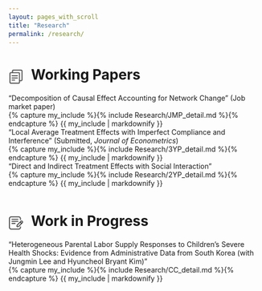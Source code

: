```yaml
---
layout: pages_with_scroll
title: "Research"
permalink: /research/
---
```

<!--
<div style="margin-top: 50px;">
</div>
-->

<img src="/assets/images/wp.png" alt="Icon"  width="30" height="30" style="vertical-align:middle; margin-right:15px; margin-top: 4px;">Working Papers
======
<div class="item_container">
    <div class="item_title active"> 
        <span class="arrow"></span>
        <span class="text">
            “Decomposition of Causal Effect Accounting for Network Change” (Job market paper)
        </span>        
    </div>
    <div class="item_content expanded">
        {% capture my_include %}{% include Research/JMP_detail.md %}{% endcapture %}
            {{ my_include | markdownify }}
    </div>
</div>
<div class="item_container">
    <div class="item_title"> 
        <span class="arrow"></span>
        <span class="text">
            “Local Average Treatment Effects with Imperfect Compliance and Interference” (Submitted, <i>Journal of Econometrics</i>)
        </span>        
    </div>
    <div class="item_content">
        {% capture my_include %}{% include Research/3YP_detail.md %}{% endcapture %}
            {{ my_include | markdownify }}
    </div>
</div>
<div class="item_container">
    <div class="item_title"> 
        <span class="arrow"></span>
        <span class="text">
            “Direct and Indirect Treatment Effects with Social Interaction”
        </span>        
    </div>
    <div class="item_content">
        {% capture my_include %}{% include Research/2YP_detail.md %}{% endcapture %}
            {{ my_include | markdownify }}
    </div>
</div>


<!--
  * Estimation Package: [Stata, Matlab, Python, Julia, R]
  * Simulation: [[Matlab]](https://github.com/SiwonRyu/3YP_Simulation)
  * Empirical Application: [Stata]
-->

<div style="margin-top: 50px;"></div>

<img src="/assets/images/wip.png" alt="Icon"  width="30" height="30" style="vertical-align:middle; margin-right:15px; margin-top: 4px;">Work in Progress
======
<div class="item_container">
    <div class="item_title"> 
        <span class="arrow"></span>     
        <span class="text">
            “Heterogeneous Parental Labor Supply Responses to Children’s Severe Health Shocks: Evidence from Administrative Data from South Korea (with Jungmin Lee and Hyuncheol Bryant Kim)”
        </span>        
    </div>
    <div class="item_content">
        {% capture my_include %}{% include Research/CC_detail.md %}{% endcapture %}
        {{ my_include | markdownify }}
    </div>
</div>